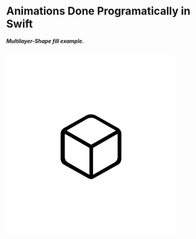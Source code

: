 # Animations Done Programatically in Swift


##### Multilayer-Shape fill example.

  ![alt text](https://github.com/matiasld/animation-programmatically/blob/master/AnimationTest/img/1.gif?raw=true)

